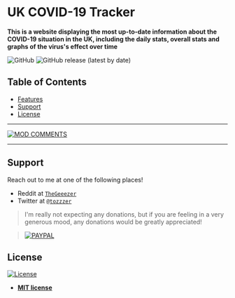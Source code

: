 # UK COVID-19 Tracker

**This is a website displaying the most up-to-date information about the COVID-19 situation in the UK, including the daily stats, overall stats and graphs of the virus's effect over time**

![GitHub](https://img.shields.io/github/license/tom-pettit/GeneralRedditBot?style=for-the-badge)
![GitHub release (latest by date)](https://img.shields.io/github/v/release/tom-pettit/GeneralRedditBot?style=for-the-badge)

## Table of Contents 
- [Features](#features)
- [Support](#support)
- [License](#license)


---

[![MOD COMMENTS](https://snipboard.io/Kk4USo.jpg)]()


---


## Support

Reach out to me at one of the following places!

- Reddit at <a href="https://www.reddit.com/user/TheGeeezer" target="_blank">`TheGeeezer`</a>
- Twitter at <a href="https://twitter.com/tozzzer" target="_blank">`@tozzzer`</a>

> I'm really not expecting any donations, but if you are feeling in a very generous mood, any donations would be greatly appreciated!

> [![PAYPAL](https://www.paypalobjects.com/webstatic/mktg/Logo/pp-logo-200px.png)](https://paypal.me/tompettit7)



## License

[![License](http://img.shields.io/:license-mit-blue.svg?style=flat-square)](http://badges.mit-license.org)

- **[MIT license](http://opensource.org/licenses/mit-license.php)**